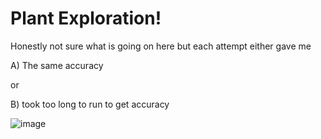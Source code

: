 # Plant Exploration!
Honestly not sure what is going on here but each attempt either gave me<p>A) The same accuracy</p> <p>or</p> <p>B) took too long to run to get accuracy </p>
![image](https://user-images.githubusercontent.com/74217152/119179044-5190d500-ba23-11eb-933e-b8ebdd1c204a.png)
